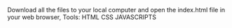 Download all the files to your local computer and open the index.html file in your web browser,
Tools:
HTML CSS JAVASCRIPTS
